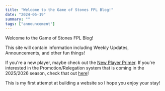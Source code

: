 ```yaml
---
title: "Welcome to the Game of Stones FPL Blog!"
date: "2024-06-19"
summary: ""
tags: ["announcement"]
---
```


Welcome to the Game of Stones FPL Blog!

This site will contain information including Weekly Updates, Announcements, and other fun things!

If you're a new player, maybe check out the <u>[New Player Primer](/posts/new-player-primer)</u>. If you're interested in the Promotion/Relegation system that is coming in the 2025/2026 season, check that out <u>[here](/posts/promotion-relegation)</u>!

This is my first attempt at building a website so I hope you enjoy your stay!
